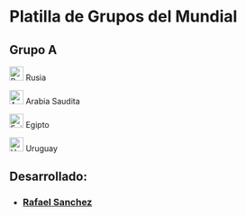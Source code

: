 # Platilla de Grupos del Mundial

## Grupo A
<img alt="Rusia" src="http://flags.fmcdn.net/data/flags/w580/ru.png" width="25" height="25"> Rusia

<img alt="Arabia Saudita" src="http://flags.fmcdn.net/data/flags/w580/sa.png" width="25" height="25"> Arabia Saudita

<img alt="Egipto" src="http://flags.fmcdn.net/data/flags/w580/eg.png" width="25" height="25"> Egipto

<img alt="Uruguay" src="http://flags.fmcdn.net/data/flags/w580/uy.png" width="25" height="25"> Uruguay

## Desarrollado:
- ### [Rafael Sanchez](https://twitter.com/maryitotr) 

